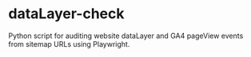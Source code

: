 # dataLayer-check
Python script for auditing website dataLayer and GA4 pageView events from sitemap URLs using Playwright.
